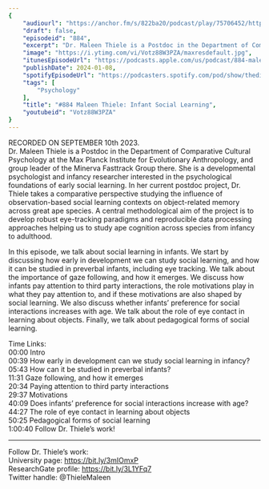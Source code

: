 ```yaml
---
{
	"audiourl": "https://anchor.fm/s/822ba20/podcast/play/75706452/https%3A%2F%2Fd3ctxlq1ktw2nl.cloudfront.net%2Fstaging%2F2023-8-10%2F8634e33c-f9db-0c63-34ff-6d92951ded04.m4a",
	"draft": false,
	"episodeid": "884",
	"excerpt": "Dr. Maleen Thiele is a Postdoc in the Department of Comparative Cultural Psychology at the Max Planck Institute for Evolutionary Anthropology, and group leader of the Minerva Fasttrack Group there. She is a developmental psychologist and infancy researcher interested in the psychological foundations of early social learning. In her current postdoc project, Dr. Thiele takes a comparative perspective studying the influence of observation-based social learning contexts on object-related memory across great ape species. A central methodological aim of the project is to develop robust eye-tracking paradigms and reproducible data processing approaches helping us to study ape cognition across species from infancy to adulthood.",
	"image": "https://i.ytimg.com/vi/Votz88W3PZA/maxresdefault.jpg",
	"itunesEpisodeUrl": "https://podcasts.apple.com/us/podcast/884-maleen-thiele-infant-social-learning/id1451347236?i=1000640943924&uo=4",
	"publishDate": 2024-01-08,
	"spotifyEpisodeUrl": "https://podcasters.spotify.com/pod/show/thedissenter/episodes/884-Maleen-Thiele-Infant-Social-Learning-e294skk",
	"tags": [
		"Psychology"
	],
	"title": "#884 Maleen Thiele: Infant Social Learning",
	"youtubeid": "Votz88W3PZA"
}
---
```

RECORDED ON SEPTEMBER 10th 2023.  
Dr. Maleen Thiele is a Postdoc in the Department of Comparative Cultural Psychology at the Max Planck Institute for Evolutionary Anthropology, and group leader of the Minerva Fasttrack Group there. She is a developmental psychologist and infancy researcher interested in the psychological foundations of early social learning. In her current postdoc project, Dr. Thiele takes a comparative perspective studying the influence of observation-based social learning contexts on object-related memory across great ape species. A central methodological aim of the project is to develop robust eye-tracking paradigms and reproducible data processing approaches helping us to study ape cognition across species from infancy to adulthood.

In this episode, we talk about social learning in infants. We start by discussing how early in development we can study social learning, and how it can be studied in preverbal infants, including eye tracking. We talk about the importance of gaze following, and how it emerges. We discuss how infants pay attention to third party interactions, the role motivations play in what they pay attention to, and if these motivations are also shaped by social learning. We also discuss whether infants’ preference for social interactions increases with age. We talk about the role of eye contact in learning about objects. Finally, we talk about pedagogical forms of social learning.

Time Links:  
<time>00:00</time> Intro  
<time>00:39</time> How early in development can we study social learning in infancy?  
<time>05:43</time> How can it be studied in preverbal infants?  
<time>11:31</time> Gaze following, and how it emerges  
<time>20:34</time> Paying attention to third party interactions  
<time>29:37</time> Motivations  
<time>40:09</time> Does infants’ preference for social interactions increase with age?  
<time>44:27</time> The role of eye contact in learning about objects  
<time>50:25</time> Pedagogical forms of social learning  
<time>1:00:40</time> Follow Dr. Thiele’s work!

---

Follow Dr. Thiele’s work:  
University page: https://bit.ly/3mIOmxP  
ResearchGate profile: https://bit.ly/3L1YFq7  
Twitter handle: @ThieleMaleen
